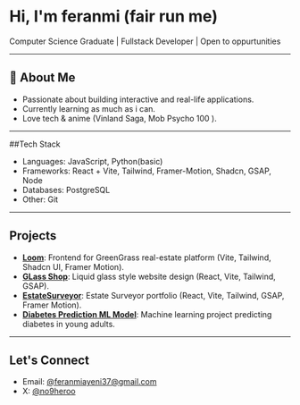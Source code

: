 # Hi, I'm feranmi (fair run me)

Computer Science Graduate | Fullstack Developer | Open to oppurtunities

---

## 🚀 About Me
- Passionate about building interactive and real-life applications.
- Currently learning as much as i can.
- Love tech & anime (Vinland Saga, Mob Psycho 100 ).


---

##Tech Stack
- Languages: JavaScript, Python(basic)
- Frameworks: React + Vite, Tailwind, Framer-Motion, Shadcn, GSAP, Node
- Databases: PostgreSQL
- Other: Git
---

## Projects
- [**Loom**](https://github.com/wailee2/loom): Frontend for GreenGrass real-estate platform (Vite, Tailwind, Shadcn UI, Framer Motion).
- [**GLass Shop**](https://glassy-five.vercel.app/): Liquid glass style website design (React, Vite, Tailwind, GSAP).
- [**EstateSurveyor**](https://estatesurveyor.vercel.app/): Estate Surveyor portfolio (React, Vite, Tailwind, GSAP, Framer Motion).
- [**Diabetes Prediction ML Model**](#): Machine learning project predicting diabetes in young adults.

---

## Let's Connect
- Email: [@feranmiayeni37@gmail.com](mailto:feranmiayeni37@gmail.com)
- X: [@no9heroo](https://x.com/no9heroo)

